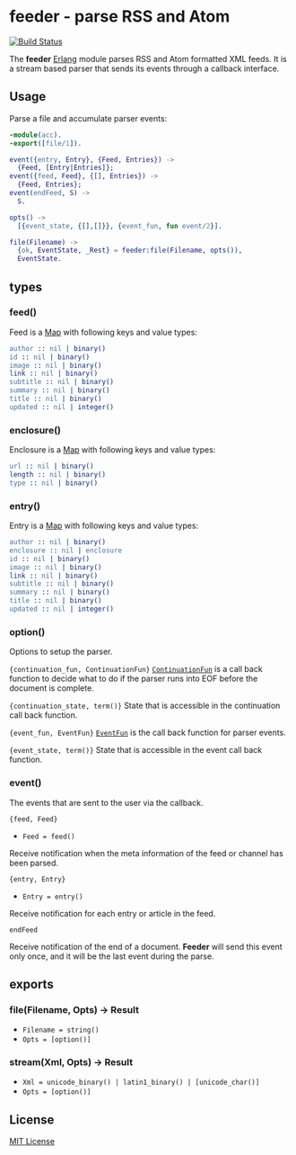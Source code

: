 # feeder - parse RSS and Atom

[![Build Status](https://secure.travis-ci.org/michaelnisi/feeder.svg)](http://travis-ci.org/michaelnisi/feeder)

The **feeder** [Erlang](http://www.erlang.org/) module parses RSS and Atom formatted XML feeds. It is a stream based parser that sends its events through a callback interface.

## Usage

Parse a file and accumulate parser events:

```erlang
-module(acc).
-export([file/1]).

event({entry, Entry}, {Feed, Entries}) ->
  {Feed, [Entry|Entries]};
event({feed, Feed}, {[], Entries}) ->
  {Feed, Entries};
event(endFeed, S) ->
  S.

opts() ->
  [{event_state, {[],[]}}, {event_fun, fun event/2}].

file(Filename) ->
  {ok, EventState, _Rest} = feeder:file(Filename, opts()),
  EventState.
```

## types

### feed()

Feed is a [Map](http://www.erlang.org/doc/man/maps.html) with following keys and value types:

```erlang
author :: nil | binary()
id :: nil | binary()
image :: nil | binary()
link :: nil | binary()
subtitle :: nil | binary()
summary :: nil | binary()
title :: nil | binary()
updated :: nil | integer()
```

### enclosure()

Enclosure is a [Map](http://www.erlang.org/doc/man/maps.html) with following keys and value types:

```erlang
url :: nil | binary()
length :: nil | binary()
type :: nil | binary()
```

### entry()

Entry is a [Map](http://www.erlang.org/doc/man/maps.html) with following keys and value types:

```erlang
author :: nil | binary()
enclosure :: nil | enclosure
id :: nil | binary()
image :: nil | binary()
link :: nil | binary()
subtitle :: nil | binary()
summary :: nil | binary()
title :: nil | binary()
updated :: nil | integer()
```

### option()

Options to setup the parser.

`{continuation_fun, ContinuationFun}`
[`ContinuationFun`](http://www.erlang.org/doc/man/xmerl_sax_parser.html#ContinuationFun-1) is a call back function to decide what to do if the parser runs into EOF before the document is complete.

`{continuation_state, term()}`
State that is accessible in the continuation call back function.

`{event_fun, EventFun}`
[`EventFun`](http://www.erlang.org/doc/man/xmerl_sax_parser.html#EventFun-3) is the call back function for parser events.

`{event_state, term()}`
State that is accessible in the event call back function.

### event()

The events that are sent to the user via the callback.

`{feed, Feed}`

- `Feed = feed()`

Receive notification when the meta information of the feed or channel has been parsed.

`{entry, Entry}`

- `Entry = entry()`

Receive notification for each entry or article in the feed.

`endFeed`

Receive notification of the end of a document. **Feeder** will send this event only once, and it will be the last event during the parse.

## exports

### file(Filename, Opts) -> Result

- `Filename = string()`
- `Opts = [option()]`

### stream(Xml, Opts) -> Result

- `Xml = unicode_binary() | latin1_binary() | [unicode_char()]`
- `Opts = [option()]`

## License

[MIT License](https://raw.github.com/michaelnisi/feeder/master/LICENSE)
